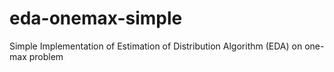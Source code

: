 # eda-onemax-simple
Simple Implementation of Estimation of Distribution Algorithm (EDA) on one-max problem
